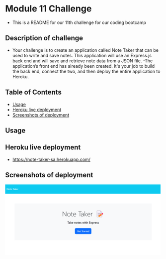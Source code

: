 # Module 11 Challenge
- This is a README for our 11th challenge for our coding bootcamp
## Description of challenge
- Your challenge is to create an application called Note Taker that can be used to write and save notes. This application will use an Express.js back end and will save and retrieve note data from a JSON file.
-The application’s front end has already been created. It's your job to build the back end, connect the two, and then deploy the entire application to Heroku.
## Table of Contents
* [Usage](#usage)
* [Heroku live deployment](#heroku-live-deployment)
* [Screenshots of deployment](#Screenshots-of-deployment)
## Usage

## Heroku live deployment
- https://note-taker-sa.herokuapp.com/

## Screenshots of deployment 
<img width="500" alt="screenshot1" src="https://github.com/sandregg2/Note-Taker-SA/blob/main/screenshots/screenshot1.png">
